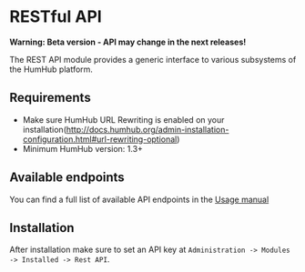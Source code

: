 # RESTful API 

**Warning: Beta version - API may change in the next releases!**

The REST API module provides a generic interface to various subsystems of the HumHub platform.

## Requirements

- Make sure HumHub URL Rewriting is enabled on your installation(http://docs.humhub.org/admin-installation-configuration.html#url-rewriting-optional)
- Minimum HumHub version: 1.3+


## Available endpoints

You can find a full list of available API endpoints in the [Usage manual](MANUAL.md)

## Installation

After installation make sure to set an API key at `Administration -> Modules -> Installed -> Rest API`.
